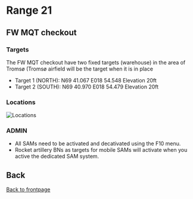 # Range 21

## FW MQT checkout
### Targets
The FW MQT checkout have two fixed targets (warehouse) in the area of Tromsø (Tromsø airfield will be the target when it is in place
* Target 1 (NORTH): N69 41.067 E018 54.548 Elevation 20ft
* Target 2 (SOUTH): N69 40.970 E018 54.479 Elevation 20ft



### Locations
![Locations](/TRMA-Brief/GRAPHICS/Range21_map.PNG)


### ADMIN
- All SAMs need to be activated and decativated using the F10 menu.
- Rocket artillery BNs as targets for mobile SAMs will activate when you active the dedicated SAM system.





## Back
[Back to frontpage](https://132nd-vwing.github.io/TRMA-Brief/)
